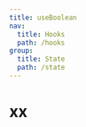 ```yaml
---
title: useBoolean
nav:
  title: Hooks
  path: /hooks
group:
  title: State
  path: /state
---
```


# xx

<code src="./demos/index.tsx">
